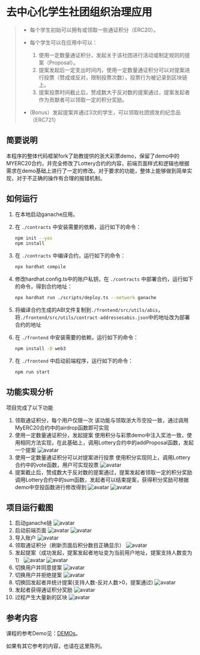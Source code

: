 # 去中心化学生社团组织治理应用
 
> - 每个学生初始可以拥有或领取一些通证积分（ERC20）。 
> - 每个学生可以在应用中可以： 
>    1. 使用一定数量通证积分，发起关于该社团进行活动或制定规则的提案（Proposal）。 
>    2. 提案发起后一定支出时间内，使用一定数量通证积分可以对提案进行投票（赞成或反对，限制投票次数），投票行为被记录到区块链上。 
>    3. 提案投票时间截止后，赞成数大于反对数的提案通过，提案发起者作为贡献者可以领取一定的积分奖励。 
> 
> - (Bonus）发起提案并通过3次的学生，可以领取社团颁发的纪念品（ERC721）

## 简要说明
本程序的整体代码框架fork了助教提供的浙大彩票demo，保留了demo中的MYERC20合约，并完全修改了Lottery合约的内容，前端页面样式和逻辑也根据需求在demo基础上进行了一定的修改。对于要求的功能，整体上能够做到简单实现，对于不正确的操作有合理的报错机制。


## 如何运行

1. 在本地启动ganache应用。

2. 在 `./contracts` 中安装需要的依赖，运行如下的命令：
    ```bash
    npm init --yes
    npm install
    ```
3. 在 `./contracts` 中编译合约，运行如下的命令：
    ```bash
    npx hardhat compile
    ```
4. 修改hardhat.config.ts中的账户私钥，在 `./contracts` 中部署合约，运行如下的命令，得到合约地址：
    ```bash
    npx hardhat run ./scripts/deploy.ts --network ganache
    ```
5. 将编译合约生成的ABI文件复制到`./frontend/src/utils/abis`，将`./frontend/src/utils/contract-addressesabis.json`中的地址改为部署合约的地址
6. 在 `./frontend` 中安装需要的依赖，运行如下的命令：
    ```bash
    npm install -D web3
    ```
7. 在 `./frontend` 中启动前端程序，运行如下的命令：
    ```bash
    npm run start
    ```

## 功能实现分析
项目完成了以下功能
1. 领取通证积分，每个用户仅限一次
该功能与领取浙大币空投一致，通过调用MyERC20合约中的airdrop函数即可实现
2. 使用一定数量通证积分，发起提案
使用积分与彩票demo中注入奖池一致，使用相同方法实现，在此基础上，调用Lottery合约中的addProposal函数，发起一个提案
![avatar](/pictures/1.png)
3. 使用一定数量通证积分可以对提案进行投票
使用积分实现同上，调用Lottery合约中的vote函数，用户可实现投票
![avatar](/pictures/2.png)
4. 提案截止后，赞成数大于反对数的提案通过，提案发起者领取一定的积分奖励
调用Lottery合约中的sum函数，发起者可以结束提案，获得积分奖励可根据demo中空投函数进行修改得到
![avatar](/pictures/3.png)
![avatar](/pictures/4.png)

## 项目运行截图
1. 启动ganache链
![avatar](/pictures/5.png)
2. 启动前端页面
![avatar](/pictures/16.png)
![avatar](/pictures/6.png)
3. 导入账户
![avatar](/pictures/7.png)
4. 领取通证积分（刷新页面后积分数目正确显示）
![avatar](/pictures/8.png)
5. 发起提案（成功发起，提案发起者地址变为当前用户地址，提案支持人数变为1）
![avatar](/pictures/9.png)
![avatar](/pictures/10.png)
6. 切换用户并同意提案
![avatar](/pictures/11.png)
7. 切换用户并拒绝提案
![avatar](/pictures/12.png)
8. 切换回发起者并统计提案(支持人数-反对人数>0，提案通过)
![avatar](/pictures/13.png)
9. 发起者获得通证积分奖励
![avatar](/pictures/14.png)
10. 过程产生大量新的区块
![avatar](/pictures/15.png)


## 参考内容

课程的参考Demo见：[DEMOs](https://github.com/LBruyne/blockchain-course-demos)。

如果有其它参考的内容，也请在这里陈列。
